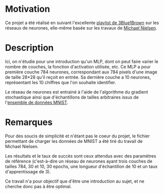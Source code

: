 # Motivation
Ce projet a été réalisé en suivant l'excellente [playlist de 3Blue1Brown](https://www.youtube.com/watch?v=aircAruvnKk&list=PLZHQObOWTQDNU6R1_67000Dx_ZCJB-3pi) sur les réseaux de neurones, elle-même basée sur les travaux de [Michael Nielsen](https://michaelnielsen.org/).

# Description
Ici, on n'étudie pour une introduction qu'un MLP, dont on peut faire varier le nombre de couches, la fonction d'activation utilisée, etc. Ce MLP a pour première couche 784 neurones, correspondant aux 784 pixels d'une image de taille 28*28 qu'il reçoit en entrée. Sa dernière couche a 10 neurones, représentant les 10 chiffres que l'on souhaite identifier.

Le réseau de neurones est entrainé à l'aide de l'algorithme du gradient stochastique ainsi que d'échantillons de tailles arbitraires issus de l'[ensemble de données MNIST](https://yann.lecun.com/exdb/mnist/).

# Remarques
Pour des soucis de simplicité et n'étant pas le coeur du projet, le fichier permettant de charger les données de MNIST a été tiré du travail de Michael Nielsen. 

Les résultats et le taux de succès sont ceux attendus avec des paramètres de référence (c'est-à-dire un réseau de neurones ayant trois couches de tailles 784, 30 et 10, 30 epochs, une longueur d'échantillon de 10 et un taux d'apprentissage de 3).

Ce travail n'a pour objectif que d'être une introduction au sujet, et ne cherche donc pas à être optimal. 
